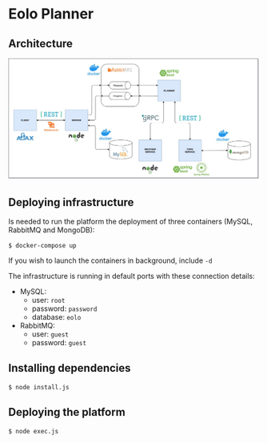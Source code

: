 # Eolo Planner

## Architecture

![ARCHITECTURE](doc/img/architecture-eolo-planner.jpg)

## Deploying infrastructure

Is needed to run the platform the deployment of three containers (MySQL, RabbitMQ and MongoDB):

```
$ docker-compose up
```

If you wish to launch the containers in background, include ```-d```

The infrastructure is running in default ports with these connection details:

* MySQL:
  * user: ```root```
  * password: ```password```
  * database: ```eolo```
* RabbitMQ:
  * user: ```guest```
  * password: ```guest```

## Installing dependencies

```
$ node install.js
```

## Deploying the platform

```
$ node exec.js
```

